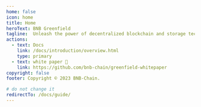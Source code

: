 ```yaml
---
home: false
icon: home
title: Home
heroText: BNB Greenfield
tagline:  Unleash the power of decentralized blockchain and storage technology on data ownership and data economy ✨.
actions:
  - text: Docs
    link: /docs/introduction/overview.html
    type: primary
  - text: white paper 📖
    link: https://github.com/bnb-chain/greenfield-whitepaper
copyright: false
footer: Copyright © 2023 BNB-Chain.

# do not change it
redirectTo: /docs/guide/
---
```


